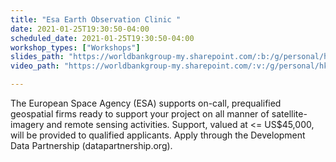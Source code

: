 ```yaml
---
title: "Esa Earth Observation Clinic "
date: 2021-01-25T19:30:50-04:00
scheduled_date: 2021-01-25T19:30:50-04:00
workshop_types: ["Workshops"]
slides_path: "https://worldbankgroup-my.sharepoint.com/:b:/g/personal/hkrambeck_worldbank_org/Ea3mINpXD9tDpLJrTp7VZLYBtf8sq2Wh7eC0ys3uqONbog?e=BL1pDR"
video_path: "https://worldbankgroup-my.sharepoint.com/:v:/g/personal/hkrambeck_worldbank_org/EZAZY4NaJcxCkojV8EFM-mYBA9uaKi8qSgOSCbmZPPI5Vg?e=tzePmc"

---
```


The European Space Agency (ESA) supports on-call, prequalified geospatial firms ready to support your project on all manner of satellite-imagery and remote sensing activities. Support, valued at <= US$45,000, will be provided to qualified applicants. Apply through the Development Data Partnership (datapartnership.org).